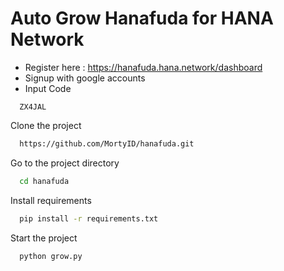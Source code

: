 # Auto Grow Hanafuda for HANA Network 

- Register here : https://hanafuda.hana.network/dashboard
- Signup with google accounts
- Input Code
```
  ZX4JAL
```

Clone the project
```bash
  https://github.com/MortyID/hanafuda.git
```
Go to the project directory
```bash
  cd hanafuda
```
Install requirements
```bash
  pip install -r requirements.txt
```
Start the project
```bash
  python grow.py
```
